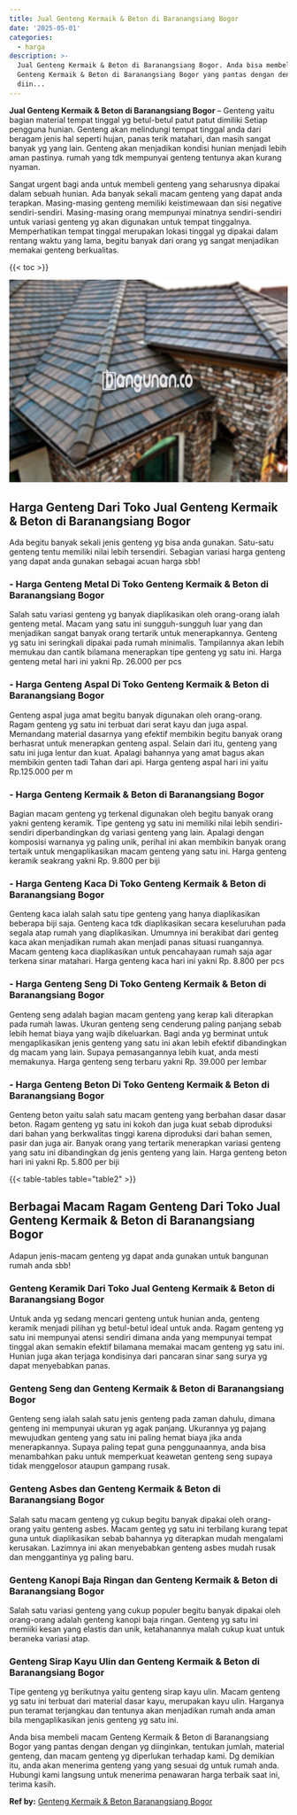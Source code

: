 ```yaml
---
title: Jual Genteng Kermaik & Beton di Baranangsiang Bogor
date: '2025-05-01'
categories:
  - harga
description: >-
  Jual Genteng Kermaik & Beton di Baranangsiang Bogor. Anda bisa membeli macam
  Genteng Kermaik & Beton di Baranangsiang Bogor yang pantas dengan dengan yg
  diin...
---
```


**Jual Genteng Kermaik & Beton di Baranangsiang Bogor** – Genteng yaitu bagian material tempat tinggal yg betul-betul patut patut dimiliki Setiap pengguna hunian. Genteng akan melindungi tempat tinggal anda dari beragam jenis hal seperti hujan, panas terik matahari, dan masih sangat banyak yg yang lain. Genteng akan menjadikan kondisi hunian menjadi lebih aman pastinya. rumah yang tdk mempunyai genteng tentunya akan kurang nyaman.

Sangat urgent bagi anda untuk membeli genteng yang seharusnya dipakai dalam sebuah hunian. Ada banyak sekali macam genteng yang dapat anda terapkan. Masing-masing genteng memiliki keistimewaan dan sisi negative sendiri-sendiri. Masing-masing orang mempunyai minatnya sendiri-sendiri untuk variasi genteng yg akan digunakan untuk tempat tinggalnya. Memperhatikan tempat tinggal merupakan lokasi tinggal yg dipakai dalam rentang waktu yang lama, begitu banyak dari orang yg sangat menjadikan memakai genteng berkualitas.

{{< toc >}}

![Jual Genteng Kermaik & Beton di Baranangsiang Bogor](/images/genteng-minimalis-murah19.png)

## Harga Genteng Dari Toko Jual Genteng Kermaik & Beton di Baranangsiang Bogor

Ada begitu banyak sekali jenis genteng yg bisa anda gunakan. Satu-satu genteng tentu memiliki nilai lebih tersendiri. Sebagian variasi harga genteng yang dapat anda gunakan sebagai acuan harga sbb!

### \- Harga Genteng Metal Di Toko Genteng Kermaik & Beton di Baranangsiang Bogor

Salah satu variasi genteng yg banyak diaplikasikan oleh orang-orang ialah genteng metal. Macam yang satu ini sungguh-sungguh luar yang dan menjadikan sangat banyak orang tertarik untuk menerapkannya. Genteng yg satu ini seringkali dipakai pada rumah minimalis. Tampilannya akan lebih memukau dan cantik bilamana menerapkan tipe genteng yg satu ini. Harga genteng metal hari ini yakni Rp. 26.000 per pcs

### \- Harga Genteng Aspal Di Toko Genteng Kermaik & Beton di Baranangsiang Bogor

Genteng aspal juga amat begitu banyak digunakan oleh orang-orang. Ragam genteng yg satu ini terbuat dari serat kayu dan juga aspal. Memandang material dasarnya yang efektif membikin begitu banyak orang berhasrat untuk menerapkan genteng aspal. Selain dari itu, genteng yang satu ini juga lentur dan kuat. Apalagi bahannya yang amat bagus akan membikin genten tadi Tahan dari api. Harga genteng aspal hari ini yaitu Rp.125.000 per m

### \- Harga Genteng Kermaik & Beton di Baranangsiang Bogor

Bagian macam genteng yg terkenal digunakan oleh begitu banyak orang yakni genteng keramik. Tipe genteng yg satu ini memiliki nilai lebih sendiri-sendiri diperbandingkan dg variasi genteng yang lain. Apalagi dengan komposisi warnanya yg paling unik, perihal ini akan membikin banyak orang tertaik untuk mengaplikasikan macam genteng yang satu ini. Harga genteng keramik seakrang yakni Rp. 9.800 per biji

### \- Harga Genteng Kaca Di Toko Genteng Kermaik & Beton di Baranangsiang Bogor

Genteng kaca ialah salah satu tipe genteng yang hanya diaplikasikan beberapa biji saja. Genteng kaca tdk diaplikasikan secara keseluruhan pada segala atap rumah yang diaplikasikan. Umumnya ini berakibat dari genteg kaca akan menjadikan rumah akan menjadi panas situasi ruangannya. Macam genteng kaca diaplikasikan untuk pencahayaan rumah saja agar terkena sinar matahari. Harga genteng kaca hari ini yakni Rp. 8.800 per pcs

### \- Harga Genteng Seng Di Toko Genteng Kermaik & Beton di Baranangsiang Bogor

Genteng seng adalah bagian macam genteng yang kerap kali diterapkan pada rumah lawas. Ukuran genteng seng cenderung paling panjang sebab lebih hemat biaya yang wajib dikeluarkan. Bagi anda yg berminat untuk mengaplikasikan jenis genteng yang satu ini akan lebih efektif dibandingkan dg macam yang lain. Supaya pemasangannya lebih kuat, anda mesti memakunya. Harga genteng seng terbaru yakni Rp. 39.000 per lembar

### \- Harga Genteng Beton Di Toko Genteng Kermaik & Beton di Baranangsiang Bogor

Genteng beton yaitu salah satu macam genteng yang berbahan dasar dasar beton. Ragam genteng yg satu ini kokoh dan juga kuat sebab diproduksi dari bahan yang berkwalitas tinggi karena diproduksi dari bahan semen, pasir dan juga air. Banyak orang yang tertarik menerapkan variasi genteng yang satu ini dibandingkan dg jenis genteng yang lain. Harga genteng beton hari ini yakni Rp. 5.800 per biji

{{< table-tables table="table2" >}}

## Berbagai Macam Ragam Genteng Dari Toko Jual Genteng Kermaik & Beton di Baranangsiang Bogor

Adapun jenis-macam genteng yg dapat anda gunakan untuk bangunan rumah anda sbb!

### Genteng Keramik Dari Toko Jual Genteng Kermaik & Beton di Baranangsiang Bogor

Untuk anda yg sedang mencari genteng untuk hunian anda, genteng keramik menjadi pilihan yg betul-betul ideal untuk anda. Ragam genteng yg satu ini mempunyai atensi sendiri dimana anda yang mempunyai tempat tinggal akan semakin efektif bilamana memakai macam genteng yg satu ini. Hunian juga akan terjaga kondisinya dari pancaran sinar sang surya yg dapat menyebabkan panas.

### Genteng Seng dan Genteng Kermaik & Beton di Baranangsiang Bogor

Genteng seng ialah salah satu jenis genteng pada zaman dahulu, dimana genteng ini mempunyai ukuran yg agak panjang. Ukurannya yg pajang mewujudkan genteng yang satu ini paling hemat biaya jika anda menerapkannya. Supaya paling tepat guna penggunaannya, anda bisa menambahkan paku untuk memperkuat keawetan genteng seng supaya tidak menggelosor ataupun gampang rusak.

### Genteng Asbes dan Genteng Kermaik & Beton di Baranangsiang Bogor

Salah satu macam genteng yg cukup begitu banyak dipakai oleh orang-orang yaitu genteng asbes. Macam genteg yg satu ini terbilang kurang tepat guna untuk diaplikasikan sebab bahannya yg diterapkan mudah mengalami kerusakan. Lazimnya ini akan menyebabkan genteng asbes mudah rusak dan menggantinya yg paling baru.

### Genteng Kanopi Baja Ringan dan Genteng Kermaik & Beton di Baranangsiang Bogor

Salah satu variasi genteng yang cukup populer begitu banyak dipakai oleh orang-orang adalah genteng kanopi baja ringan. Genteng yg satu ini memiiki kesan yang elastis dan unik, ketahanannya malah cukup kuat untuk beraneka variasi atap.

### Genteng Sirap Kayu Ulin dan Genteng Kermaik & Beton di Baranangsiang Bogor

Tipe genteng yg berikutnya yaitu genteng sirap kayu ulin. Macam genteng yg satu ini terbuat dari material dasar kayu, merupakan kayu ulin. Harganya pun teramat terjangkau dan tentunya akan menjadikan rumah anda aman bila mengaplikasikan jenis genteng yg satu ini.

Anda bisa membeli macam Genteng Kermaik & Beton di Baranangsiang Bogor yang pantas dengan dengan yg diinginkan, tentukan jumlah, material genteng, dan macam genteng yg diperlukan terhadap kami. Dg demikian itu, anda akan menerima genteng yang yang sesuai dg untuk rumah anda. Hubungi kami langsung untuk menerima penawaran harga terbaik saat ini, terima kasih.

**Ref by:**  [Genteng Kermaik & Beton  Baranangsiang Bogor](https://id.wikipedia.org/wiki/Genteng)
